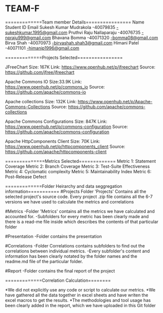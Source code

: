 # TEAM-F

=============Team member Details================
      Name               Student ID             Email
Sukesh Kumar Mudrakola	 -40079835	    -sukeshkumar.1995@gmail.com
Pruthvi Raju Nallaparaju -40076735	    -npraju999@gmail.com
Bhavana Bomma	           -40071320      -bomma08@gmail.com
Birva Shah	             -40070973      -birvashah.shah3@gmail.com
Himani Patel	           -40071101	    -himanip1996@gmail.com

=============Projects Selected================

JFreeChart
Size: 167K
Link: https://www.openhub.net/p/jfreechart
Source: https://github.com/jfree/jfreechart

Apache Commons IO
Size:33.9K
Link: https://www.openhub.net/p/commons_io
Source: https://github.com/apache/commons-io

Apache collections
Size: 132K
Link: https://www.openhub.net/p/Apache-Commons-Collections
Source: https://github.com/apache/commons-collections

Apache Commons Configurations
Size: 847K
Link: https://www.openhub.net/p/commons-configuration
Source: https://github.com/apache/commons-configuration


Apache HttpComponents Client
Size: 70K
Link: https://www.openhub.net/p/httpcomponents_client
Source: https://github.com/apache/httpcomponents-client


==============Metrics Selected=============
Metric 1: Statement Coverage
Metric 2: Branch Coverage
Metric 3: Test-Suite Effectiveness
Metric 4: Cyclomatic complexity
Metric 5: Maintainability Index
Metric 6: Post-Release Defect 

=============Folder Heirarchy and data seggregation information===========
#Projects
Folder 'Projects' Contains all the selected project's source code.
Every project .zip file contains all the 6-7 versions we have used to calculate the metrics and correlations

#Metrics
-Folder 'Metrics' contains all the metrics we have calculated and accounted for.
-Subfolders for every metric has been clearly made and there is a read-me file inside which describes the contents of that particular folder

#Presentation
-Folder contains the presentation

#Correlations
-Folder Correlations contains subfolders to find out the correlations between individual metrics.
-Every subfolder's content and information has been clearly notated by the folder names and the readme.md file of the particular folder.

#Report
-Folder contains the final report of the project

=============Correlation Calculation========

*We did not explicitly use any code or script to calculate our metrics.
*We have gathered all the data together in excel sheets and have writen the excel macros to get the results.
*The methodologies and tool usage has been clearly added in the report, which we have uploaded in this Git folder
